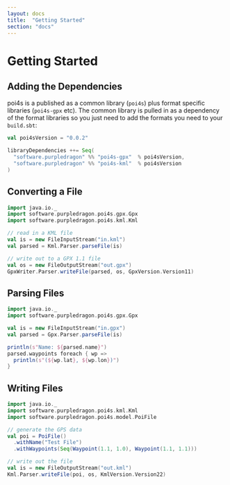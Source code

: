 ```yaml
---
layout: docs
title:  "Getting Started"
section: "docs"
---
```


# Getting Started

## Adding the Dependencies

poi4s is a published as a common library (`poi4s`) plus format specific libraries (`poi4s-gpx` etc). The common library
is pulled in as a dependency of the format libraries so you just need to add the formats you need to your `build.sbt`:

```scala
val poi4sVersion = "0.0.2"

libraryDependencies ++= Seq(
  "software.purpledragon" %% "poi4s-gpx"  % poi4sVersion,
  "software.purpledragon" %% "poi4s-kml"  % poi4sVersion
)
```

## Converting a File

```scala
import java.io._
import software.purpledragon.poi4s.gpx.Gpx
import software.purpledragon.poi4s.kml.Kml

// read in a KML file
val is = new FileInputStream("in.kml")
val parsed = Kml.Parser.parseFile(is)

// write out to a GPX 1.1 file
val os = new FileOutputStream("out.gpx")
GpxWriter.Parser.writeFile(parsed, os, GpxVersion.Version11)
```

## Parsing Files

```scala
import java.io._
import software.purpledragon.poi4s.gpx.Gpx

val is = new FileInputStream("in.gpx")
val parsed = Gpx.Parser.parseFile(is)

println(s"Name: ${parsed.name}")
parsed.waypoints foreach { wp =>
  println(s"(${wp.lat}, ${wp.lon})")
}
```

## Writing Files

```scala
import java.io._
import software.purpledragon.poi4s.kml.Kml
import software.purpledragon.poi4s.model.PoiFile

// generate the GPS data
val poi = PoiFile()
  .withName("Test File")
  .withWaypoints(Seq(Waypoint(1.1, 1.0), Waypoint(1.1, 1.1)))

// write out the file
val is = new FileOutputStream("out.kml")
Kml.Parser.writeFile(poi, os, KmlVersion.Version22)
```

